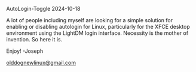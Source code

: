 AutoLogin-Toggle
2024-10-18 

A lot of people including myself are looking for a simple solution for enabling or disabling autologin for Linux,
particularly for the XFCE desktop environment using the LightDM login interface.
Necessity is the mother of invention. So here it is. 

Enjoy! 
-Joseph

olddognewlinux@gmail.com
